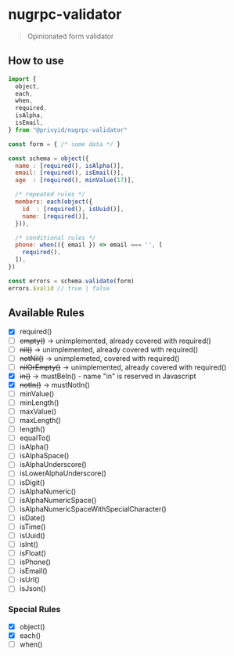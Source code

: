 # nugrpc-validator
> Opinionated form validator

## How to use
```js
import {
  object,
  each,
  when,
  required,
  isAlpha,
  isEmail,
} from "@privyid/nugrpc-validator"

const form = { /* some data */ }

const schema = object({
  name : [required(), isAlpha()],
  email: [required(), isEmail()],
  age  : [required(), minValue(17)],

  /* repeated rules */
  members: each(object({
    id  : [required(), isUuid()],
    name: [required()],
  })),

  /* conditional rules */
  phone: when(({ email }) => email === '', [
    required(),
  ]),
})

const errors = schema.validate(form)
errors.$valid // true | false
```

## Available Rules

- [x] required()
- [ ] ~~empty()~~ -> unimplemented, already covered with required()
- [ ] ~~nil()~~ -> unimplemented, already covered with required()
- [ ] ~~notNil()~~ -> unimplemeted, covered with required()
- [ ] ~~nilOrEmpty()~~ -> unimplemented, already covered with required()
- [x] ~~in()~~ -> mustBeIn() - name "in" is reserved in Javascript
- [x] ~~notIn()~~ -> mustNotIn()
- [ ] minValue()
- [ ] minLength()
- [ ] maxValue()
- [ ] maxLength()
- [ ] length()
- [ ] equalTo()
- [ ] isAlpha()
- [ ] isAlphaSpace()
- [ ] isAlphaUnderscore()
- [ ] isLowerAlphaUnderscore()
- [ ] isDigit()
- [ ] isAlphaNumeric()
- [ ] isAlphaNumericSpace()
- [ ] isAlphaNumericSpaceWithSpecialCharacter()
- [ ] isDate()
- [ ] isTime()
- [ ] isUuid()
- [ ] isInt()
- [ ] isFloat()
- [ ] isPhone()
- [ ] isEmail()
- [ ] isUrl()
- [ ] isJson()

### Special Rules
- [x] object()
- [x] each()
- [ ] when()
